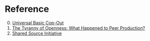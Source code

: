 # Reference

0. [Universal Basic Cop-Out](https://writing.kemitchell.com/2022/02/04/Universal-Basic-Cop-Out.html)
0. [The Tyranny of Openness: What Happened to Peer Production?](https://osf.io/9utyk/?view_only=44b5c10772d5470892b701dfe4b2c833)
0. [Shared Source Initiative](https://en.wikipedia.org/wiki/Shared_Source_Initiative)

